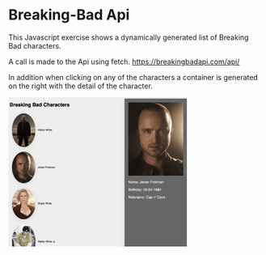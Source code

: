 # Breaking-Bad Api

This Javascript exercise shows a dynamically generated list of Breaking Bad characters.

A call is made to the Api using fetch.
https://breakingbadapi.com/api/

In addition when clicking on any of the characters a container is generated on the right with the detail of the character.

<img src="src/images/List-img.png" width="70%">
